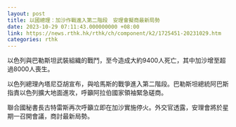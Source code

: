 ```yaml
---
layout: post
title: 以國總理：加沙作戰進入第二階段　安理會擬商最新局勢
date: 2023-10-29 07:11:43.000000000 +08:00
link: https://news.rthk.hk/rthk/ch/component/k2/1725451-20231029.htm
categories: rthk
---
```


以色列與巴勒斯坦武裝組織的戰鬥，至今造成大約9400人死亡，其中加沙增至超過8000人喪生。

以色列總理內塔尼亞胡宣布，與哈馬斯的戰爭進入第二階段。巴勒斯坦總統阿巴斯指責以色列擴大地面進攻，呼籲阿拉伯國家領袖緊急磋商。

聯合國秘書長古特雷斯再次呼籲立即在加沙實施停火。外交官透露，安理會將於星期一召開會議，商討最新局勢。
